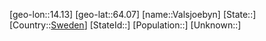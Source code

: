 ﻿---
location: [64.07,14.13]
type: City
tags:
- geo/City


SpocWebEntityId: 35195
isDeleted: false
confidential: public

---
[geo-lon::14.13]
[geo-lat::64.07]
[name::Valsjoebyn]
[State::]
[Country::[Sweden](geo/Continent/Europe/Sweden.md)]
[StateId::]
[Population::]
[Unknown::]

